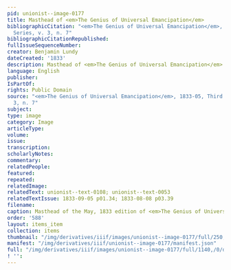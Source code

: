 ```yaml
---
pid: unionist--image-0177
title: Masthead of <em>The Genius of Universal Emancipation</em>
bibliographicCitation: "<em>The Genius of Universal Emancipation</em>, 1833-05, Third
  Series, v. 3, n. 7"
bibliographicCitationRepublished: 
fullIssueSequenceNumber: 
creator: Benjamin Lundy
dateCreated: '1833'
description: Masthead of <em>The Genius of Universal Emancipation</em>
language: English
publisher: 
IsPartOf: 
rights: Public Domain
source: "<em>The Genius of Universal Emancipation</em>, 1833-05, Third Series, v.
  3, n. 7"
subject: 
type: image
category: Image
articleType: 
volume: 
issue: 
transcription: 
scholarlyNotes: 
commentary: 
relatedPeople: 
featured: 
repeated: 
relatedImage: 
relatedText: unionist--text-0108; unionist--text-0053
relatedTextIssue: 1833-09-05 p01.34; 1833-08-08 p03.39
filename: 
caption: Masthead of the May, 1833 edition of <em>The Genius of Universal Emancipation</em>
order: '588'
layout: items_item
collection: items
thumbnail: "/img/derivatives/iiif/images/unionist--image-0177/full/250,/0/default.jpg"
manifest: "/img/derivatives/iiif/unionist--image-0177/manifest.json"
full: "/img/derivatives/iiif/images/unionist--image-0177/full/1140,/0/default.jpg"
! '': 
---
```

